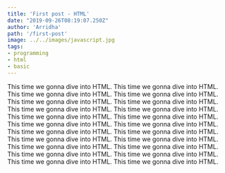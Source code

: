 ```yaml
---
title: 'First post - HTML'
date: "2019-09-26T08:19:07.250Z"
author: 'Arridha'
path: '/first-post'
image: ../../images/javascript.jpg
tags: 
- programming
- html
- basic
---
```


This time we gonna dive into HTML. This time we gonna dive into HTML. This time we gonna dive into HTML. This time we gonna dive into HTML. This time we gonna dive into HTML. This time we gonna dive into HTML. This time we gonna dive into HTML. This time we gonna dive into HTML. This time we gonna dive into HTML. This time we gonna dive into HTML. This time we gonna dive into HTML. This time we gonna dive into HTML. This time we gonna dive into HTML. This time we gonna dive into HTML. This time we gonna dive into HTML. This time we gonna dive into HTML. This time we gonna dive into HTML. This time we gonna dive into HTML. This time we gonna dive into HTML. This time we gonna dive into HTML. This time we gonna dive into HTML. This time we gonna dive into HTML. 